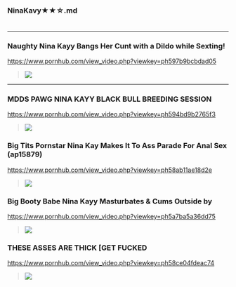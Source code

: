 ### NinaKavy★★☆.md
### 

>![]()
---
### Naughty Nina Kayy Bangs Her Cunt with a Dildo while Sexting!
https://www.pornhub.com/view_video.php?viewkey=ph597b9bcbdad05
>![](https://ci.phncdn.com/videos/201707/28/126259731/original/(m=ecuKGgaaaa)(mh=XtUrm4q1NmArfn4q)13.jpg)
---
### MDDS PAWG NINA KAYY BLACK BULL BREEDING SESSION
https://www.pornhub.com/view_video.php?viewkey=ph594bd9b2765f3
>![](https://di.phncdn.com/videos/201706/22/121444701/original/(m=ecuKGgaaaa)(mh=56TiYhZS_r0UQe4j)7.jpg)
### Big Tits Pornstar Nina Kay Makes It To Ass Parade For Anal Sex (ap15879)
https://www.pornhub.com/view_video.php?viewkey=ph58ab11ae18d2e
>![](https://ci.phncdn.com/videos/201702/20/106899452/original/(m=ecuKGgaaaa)(mh=Abf_46FgEAxYtQDu)4.jpg)
### Big Booty Babe Nina Kayy Masturbates & Cums Outside by 
https://www.pornhub.com/view_video.php?viewkey=ph5a7ba5a36dd75
>![](https://di.phncdn.com/videos/201802/08/153774672/original/(m=ecuKGgaaaa)(mh=_lE8gu44QGsOmvES)12.jpg)
### THESE ASSES ARE THICK [GET FUCKED
https://www.pornhub.com/view_video.php?viewkey=ph58ce04fdeac74
>![](https://ci.phncdn.com/videos/201703/19/110131842/thumbs_20/(m=ecuKGgaaaa)(mh=U-P9Y4ojP_RbPjsc)1.jpg)
